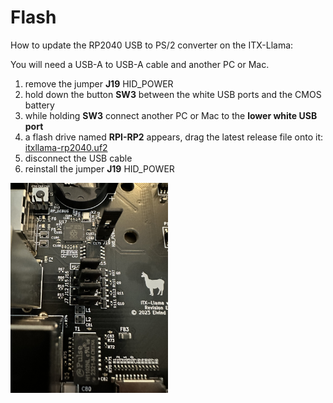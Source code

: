 # Flash

How to update the RP2040 USB to PS/2 converter on the ITX-Llama:

You will need a USB-A to USB-A cable and another PC or Mac.

1. remove the jumper **J19** HID_POWER
2. hold down the button **SW3** between the white USB ports and the CMOS battery
3. while holding **SW3** connect another PC or Mac to the **lower white USB port**
4. a flash drive named **RPI-RP2** appears, drag the latest release file onto it: [itxllama-rp2040.uf2](https://github.com/eivindbohler/itxllama/raw/refs/heads/main/rp2040/build/itxllama-rp2040.uf2)
5. disconnect the USB cable
6. reinstall the jumper **J19** HID_POWER
<p>
  <img src="../images/usb-ps2.jpg" title="PS/2 configuration" width="50%">
</p>
